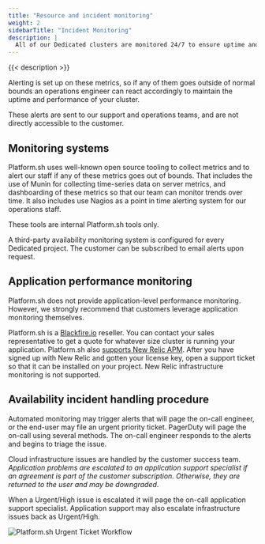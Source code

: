 ```yaml
---
title: "Resource and incident monitoring"
weight: 2
sidebarTitle: "Incident Monitoring"
description: |
  All of our Dedicated clusters are monitored 24/7 to ensure uptime and to measure server metrics such as available disk space, memory and disk usage, and several dozen other metrics that give us a complete picture of the health of your application’s infrastructure.
---
```


{{< description >}}

Alerting is set up on these metrics, so if any of them goes outside of normal bounds an operations engineer can react accordingly to maintain the uptime and performance of your cluster.

These alerts are sent to our support and operations teams, and are not directly accessible to the customer.


## Monitoring systems

Platform.sh uses well-known open source tooling to collect metrics and to alert our staff if any of these metrics goes out of bounds.  That includes the use of Munin for collecting time-series data on server metrics, and dashboarding of these metrics so that our team can monitor trends over time.  It also includes use Nagios as a point in time alerting system for our operations staff.

These tools are internal Platform.sh tools only.

A third-party availability monitoring system is configured for every Dedicated project. The customer can be subscribed to email alerts upon request.

## Application performance monitoring

Platform.sh does not provide application-level performance monitoring.  However, we strongly recommend that customers leverage application monitoring themselves.

Platform.sh is a [Blackfire.io](/administration/integrations/blackfire.html#on-a-dedicated-cluster) reseller. You can contact your sales representative to get a quote for whatever size cluster is running your application. Platform.sh also [supports New Relic APM](/administration/integrations/new-relic.html#on-a-dedicated-cluster). After you have signed up with New Relic and gotten your license key, open a support ticket so that it can be installed on your project. New Relic infrastructure monitoring is not supported.

## Availability incident handling procedure

Automated monitoring may trigger alerts that will page the on-call engineer, or the end-user may file an urgent priority ticket.  PagerDuty will page the on-call using several methods. The on-call engineer responds to the alerts and begins to triage the issue.

Cloud infrastructure issues are handled by the customer success team. *Application problems are escalated to an application support specialist if an agreement is part of the customer subscription.  Otherwise, they are returned to the user and may be downgraded*.

When a Urgent/High issue is escalated it will page the on-call application support specialist.  Application support may also escalate infrastructure issues back as Urgent/High.

![Platform.sh Urgent Ticket Workflow](/images/dedicated/urgent-ticket-flow.svg "0.5")
